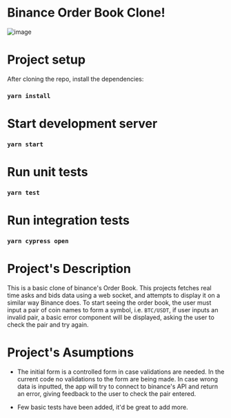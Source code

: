 # Binance Order Book Clone!

![image](https://user-images.githubusercontent.com/21963372/191132086-487300df-5ce4-4cc7-b422-960d22abdb37.png)

# Project setup

After cloning the repo, install the dependencies:

### `yarn install`

# Start development server

### `yarn start`

# Run unit tests

### `yarn test`

# Run integration tests

### `yarn cypress open`

# Project's Description

This is a basic clone of binance's Order Book.
This projects fetches real time asks and bids data using a web socket, and attempts to display it on a similar way
Binance does.
To start seeing the order book, the user must input a pair of coin names to form a symbol, i.e. `BTC/USDT`, if user inputs an invalid pair, a basic error component will be displayed, asking the user to check the pair and try again.

# Project's Asumptions

- The initial form is a controlled form in case validations are needed. In the current code no validations to the form are being made. In case wrong data is inputted, the app will try to connect to binance's API and return an error, giving feedback to the user to check the pair entered.

- Few basic tests have been added, it'd be great to add more.

